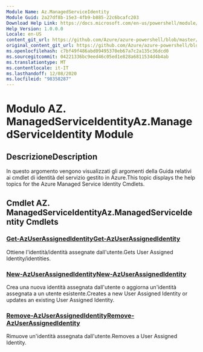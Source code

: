 ```yaml
---
Module Name: Az.ManagedServiceIdentity
Module Guid: 2a27df8b-15e3-4fb9-b885-22c6bcafc203
Download Help Link: https://docs.microsoft.com/en-us/powershell/module/az.managedserviceidentity
Help Version: 1.0.0.0
Locale: en-US
content_git_url: https://github.com/Azure/azure-powershell/blob/master/src/ManagedServiceIdentity/ManagedServiceIdentity/help/Az.ManagedServiceIdentity.md
original_content_git_url: https://github.com/Azure/azure-powershell/blob/master/src/ManagedServiceIdentity/ManagedServiceIdentity/help/Az.ManagedServiceIdentity.md
ms.openlocfilehash: c7bf49f486abd09495370eb67a7c2a135c36dcd0
ms.sourcegitcommit: 04221336bc9eed46c05ed1e828a6811534d4b4ab
ms.translationtype: MT
ms.contentlocale: it-IT
ms.lasthandoff: 12/08/2020
ms.locfileid: "98358287"
---
```

# <span data-ttu-id="3f57b-101">Modulo AZ. ManagedServiceIdentity</span><span class="sxs-lookup"><span data-stu-id="3f57b-101">Az.ManagedServiceIdentity Module</span></span>
## <span data-ttu-id="3f57b-102">Descrizione</span><span class="sxs-lookup"><span data-stu-id="3f57b-102">Description</span></span>
<span data-ttu-id="3f57b-103">In questo argomento vengono visualizzati gli argomenti della Guida relativi ai cmdlet di identità del servizio gestito in Azure.</span><span class="sxs-lookup"><span data-stu-id="3f57b-103">This topic displays the help topics for the Azure Managed Service Identity Cmdlets.</span></span>

## <span data-ttu-id="3f57b-104">Cmdlet AZ. ManagedServiceIdentity</span><span class="sxs-lookup"><span data-stu-id="3f57b-104">Az.ManagedServiceIdentity Cmdlets</span></span>
### [<span data-ttu-id="3f57b-105">Get-AzUserAssignedIdentity</span><span class="sxs-lookup"><span data-stu-id="3f57b-105">Get-AzUserAssignedIdentity</span></span>](Get-AzUserAssignedIdentity.md)
<span data-ttu-id="3f57b-106">Ottiene l'identità/identità assegnate dall'utente.</span><span class="sxs-lookup"><span data-stu-id="3f57b-106">Gets User Assigned Identity/identities.</span></span>

### [<span data-ttu-id="3f57b-107">New-AzUserAssignedIdentity</span><span class="sxs-lookup"><span data-stu-id="3f57b-107">New-AzUserAssignedIdentity</span></span>](New-AzUserAssignedIdentity.md)
<span data-ttu-id="3f57b-108">Crea una nuova identità assegnata dall'utente o aggiorna un'identità assegnata a un utente esistente.</span><span class="sxs-lookup"><span data-stu-id="3f57b-108">Creates a new User Assigned Identity or updates an existing User Assigned Identity.</span></span>

### [<span data-ttu-id="3f57b-109">Remove-AzUserAssignedIdentity</span><span class="sxs-lookup"><span data-stu-id="3f57b-109">Remove-AzUserAssignedIdentity</span></span>](Remove-AzUserAssignedIdentity.md)
<span data-ttu-id="3f57b-110">Rimuove un'identità assegnata dall'utente.</span><span class="sxs-lookup"><span data-stu-id="3f57b-110">Removes a User Assigned Identity.</span></span>

